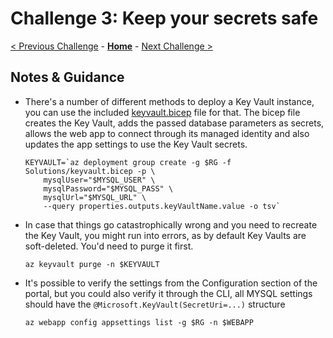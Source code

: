 # Challenge 3:  Keep your secrets safe

[< Previous Challenge](./solution-02.md) - **[Home](./README.md)** - [Next Challenge >](./solution-04.md)

## Notes & Guidance

- There's a number of different methods to deploy a Key Vault instance, you can use the included [keyvault.bicep](./Solutions/keyvault.bicep) file for that. The bicep file creates the Key Vault, adds the passed database parameters as secrets, allows the web app to connect through its managed identity and also updates the app settings to use the Key Vault secrets.

    ```shell
    KEYVAULT=`az deployment group create -g $RG -f Solutions/keyvault.bicep -p \
        mysqlUser="$MYSQL_USER" \
        mysqlPassword="$MYSQL_PASS" \
        mysqlUrl="$MYSQL_URL" \
        --query properties.outputs.keyVaultName.value -o tsv`
    ```

- In case that things go catastrophically wrong and you need to recreate the Key Vault, you might  run into errors, as by default Key Vaults are soft-deleted. You'd need to purge it first.

    ```shell
    az keyvault purge -n $KEYVAULT
    ```

- It's possible to verify the settings from the Configuration section of the portal, but you could also verify it through the CLI, all MYSQL settings should have the `@Microsoft.KeyVault(SecretUri=...)` structure

    ```shell
    az webapp config appsettings list -g $RG -n $WEBAPP
    ```

